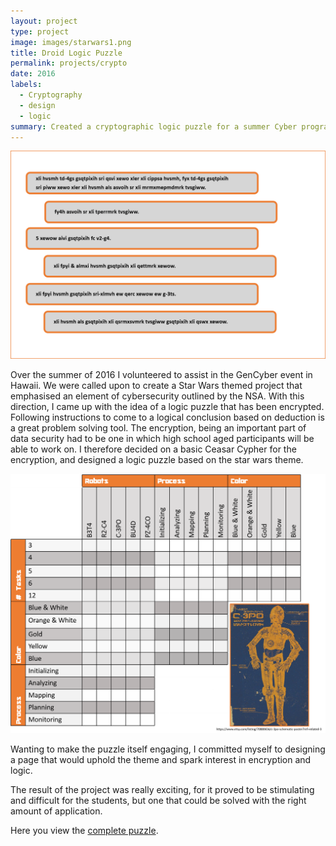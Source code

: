```yaml
---
layout: project
type: project
image: images/starwars1.png
title: Droid Logic Puzzle
permalink: projects/crypto
date: 2016
labels:
  - Cryptography
  - design
  - logic
summary: Created a cryptographic logic puzzle for a summer Cyber program.
---
```


  <img class="ui medium left floated image" src="../images/coded hints.png">

Over the summer of 2016 I volunteered to assist in the GenCyber event in Hawaii. We were called upon to create a Star Wars themed project that emphasised an element of cybersecurity outlined by the NSA. 
With this direction, I came up with the idea of a logic puzzle that has been encrypted. Following instructions to come to a logical conclusion based on deduction is a great problem solving tool.
The encryption, being an important part of data security had to be one in which high school aged participants will be able to work on.
I therefore decided on a basic Ceasar Cypher for the encryption, and designed a logic puzzle based on the star wars theme.

<img class="ui medium right floated image" src="../images/droid table.png">


Wanting to make the puzzle itself engaging, I committed myself to designing a page that would uphold the theme and spark interest in encryption and logic.

The result of the project was really exciting, for it proved to be stimulating and difficult for the students, but one that could be solved with the right amount of application.




Here you view the [complete puzzle](https://github.com/kodayv/kodayv.github.io/blob/master/images/Driodlogicpuzzle.pdf  ).



